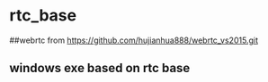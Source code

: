 # rtc_base
##webrtc from https://github.com/hujianhua888/webrtc_vs2015.git
## windows exe based on rtc base 

